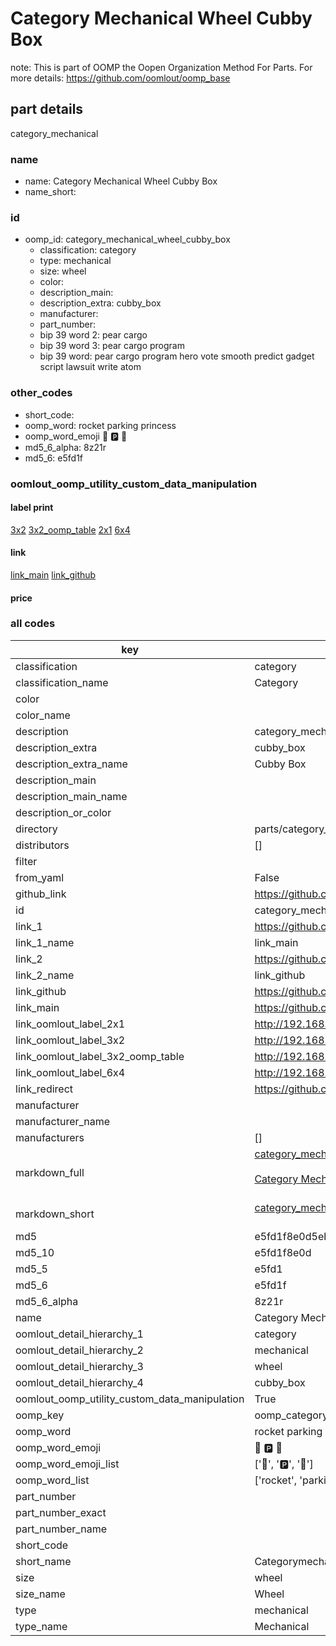 # Category Mechanical Wheel Cubby Box  

note: This is part of OOMP the Oopen Organization Method For Parts. For more details: https://github.com/oomlout/oomp_base

##  part details
  



category_mechanical



### name
* name: Category Mechanical Wheel Cubby Box
* name_short: 
### id
* oomp_id: category_mechanical_wheel_cubby_box
  * classification: category
  * type: mechanical
  * size: wheel
  * color: 
  * description_main: 
  * description_extra: cubby_box
  * manufacturer: 
  * part_number: 
  * bip 39 word 2: pear cargo
  * bip 39 word 3: pear cargo program
  * bip 39 word: pear cargo program hero vote smooth predict gadget script lawsuit write atom

### other_codes
* short_code: 
* oomp_word: rocket parking princess
* oomp_word_emoji :rocket: :parking: :princess:
* md5_6_alpha: 8z21r
* md5_6: e5fd1f






### oomlout_oomp_utility_custom_data_manipulation
#### label print
[3x2](http://192.168.1.245:1112/?label=oomp%208z21r)
[3x2_oomp_table](http://192.168.1.108:1112/?label=oomp%208z21r)
[2x1](http://192.168.1.242:1112/?label=oomp%208z21r)
[6x4](http://192.168.1.55:1112/?label=oomp%208z21r)    

#### link

[link_main](https://github.com/oomlout/oomlout_oomp_version_1_messy/tree/main/parts/category_mechanical_wheel_cubby_box) [link_github](https://github.com/oomlout/oomlout_oomp_version_1_messy/tree/main/parts/category_mechanical_wheel_cubby_box)                             

#### price







### all codes 
| key | value |  
| --- | --- |  
| classification | category |  
| classification_name | Category |  
| color |  |  
| color_name |  |  
| description | category_mechanical |  
| description_extra | cubby_box |  
| description_extra_name | Cubby Box |  
| description_main |  |  
| description_main_name |  |  
| description_or_color |   |  
| directory | parts/category_mechanical_wheel_cubby_box |  
| distributors | [] |  
| filter |  |  
| from_yaml | False |  
| github_link | https://github.com/oomlout/oomlout_oomp_part_src/tree/main/parts/category_mechanical_wheel_cubby_box |  
| id | category_mechanical_wheel_cubby_box |  
| link_1 | https://github.com/oomlout/oomlout_oomp_version_1_messy/tree/main/parts/category_mechanical_wheel_cubby_box |  
| link_1_name | link_main |  
| link_2 | https://github.com/oomlout/oomlout_oomp_version_1_messy/tree/main/parts/category_mechanical_wheel_cubby_box |  
| link_2_name | link_github |  
| link_github | https://github.com/oomlout/oomlout_oomp_version_1_messy/tree/main/parts/category_mechanical_wheel_cubby_box |  
| link_main | https://github.com/oomlout/oomlout_oomp_version_1_messy/tree/main/parts/category_mechanical_wheel_cubby_box |  
| link_oomlout_label_2x1 | http://192.168.1.242:1112/?label=oomp%208z21r |  
| link_oomlout_label_3x2 | http://192.168.1.245:1112/?label=oomp%208z21r |  
| link_oomlout_label_3x2_oomp_table | http://192.168.1.108:1112/?label=oomp%208z21r |  
| link_oomlout_label_6x4 | http://192.168.1.55:1112/?label=oomp%208z21r |  
| link_redirect | https://github.com/oomlout/oomlout_oomp_version_1_messy/tree/main/parts/category_mechanical_wheel_cubby_box |  
| manufacturer |  |  
| manufacturer_name |  |  
| manufacturers | [] |  
| markdown_full | [category_mechanical_wheel_cubby_box](none)<br>[](none)<br>[Category Mechanical Wheel Cubby Box](none)<br><br> |  
| markdown_short | [category_mechanical_wheel_cubby_box](none)<br><br> |  
| md5 | e5fd1f8e0d5eb53733faf6b557c8ad10 |  
| md5_10 | e5fd1f8e0d |  
| md5_5 | e5fd1 |  
| md5_6 | e5fd1f |  
| md5_6_alpha | 8z21r |  
| name | Category Mechanical Wheel Cubby Box |  
| oomlout_detail_hierarchy_1 | category |  
| oomlout_detail_hierarchy_2 | mechanical |  
| oomlout_detail_hierarchy_3 | wheel |  
| oomlout_detail_hierarchy_4 | cubby_box |  
| oomlout_oomp_utility_custom_data_manipulation | True |  
| oomp_key | oomp_category_mechanical_wheel_cubby_box |  
| oomp_word | rocket parking princess |  
| oomp_word_emoji | :rocket: :parking: :princess: |  
| oomp_word_emoji_list | [':rocket:', ':parking:', ':princess:'] |  
| oomp_word_list | ['rocket', 'parking', 'princess'] |  
| part_number |  |  
| part_number_exact |  |  
| part_number_name |  |  
| short_code |  |  
| short_name | Categorymechanical |  
| size | wheel |  
| size_name | Wheel |  
| type | mechanical |  
| type_name | Mechanical |  
